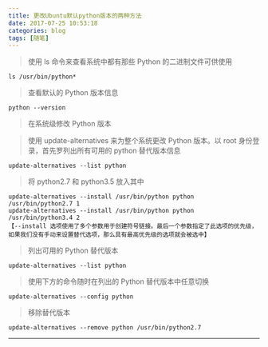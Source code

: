 ```yaml
---
title: 更改Ubuntu默认python版本的两种方法
date: 2017-07-25 10:53:18
categories: blog 
tags: [随笔]
---
```


>使用 ls 命令来查看系统中都有那些 Python 的二进制文件可供使用
>
	ls /usr/bin/python*

>查看默认的 Python 版本信息
>
	python --version
 
<!--more-->
>在系统级修改 Python 版本

>使用 update-alternatives 来为整个系统更改 Python 版本。以 root 身份登录，首先罗列出所有可用的 python 替代版本信息
>
    update-alternatives --list python

>将 python2.7 和 python3.5 放入其中
>
    update-alternatives --install /usr/bin/python python /usr/bin/python2.7 1
	update-alternatives --install /usr/bin/python python /usr/bin/python3.4 2
	【--install 选项使用了多个参数用于创建符号链接。最后一个参数指定了此选项的优先级，如果我们没有手动来设置替代选项，那么具有最高优先级的选项就会被选中】

>列出可用的 Python 替代版本
>
    update-alternatives --list python

>使用下方的命令随时在列出的 Python 替代版本中任意切换
>
    update-alternatives --config python
    
>移除替代版本
>
    update-alternatives --remove python /usr/bin/python2.7

<!--more-->
---
